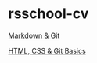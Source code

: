 # rsschool-cv
[Markdown & Git](https://kornas1.github.io/rsschool-cv/cv)

[HTML, CSS & Git Basics](https://kornas1.github.io/rsschool-cv/)
